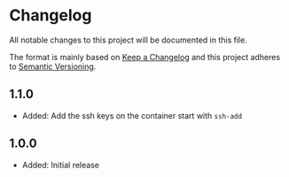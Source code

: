 # Changelog

All notable changes to this project will be documented in this file.

The format is mainly based on [Keep a Changelog](http://keepachangelog.com/)
and this project adheres to [Semantic Versioning](http://semver.org/).

## 1.1.0

* Added: Add the ssh keys on the container start with `ssh-add`

## 1.0.0

* Added: Initial release
